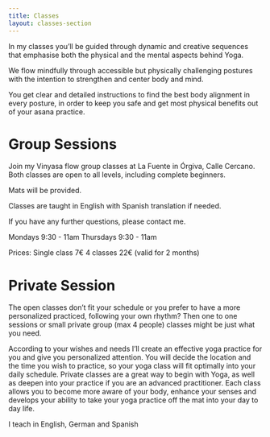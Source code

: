 ```yaml
---
title: Classes
layout: classes-section
---
```

In my classes you’ll be guided through dynamic and creative sequences that emphasise both the physical and the mental aspects behind Yoga.

We flow mindfully through accessible but physically challenging postures with the intention to strengthen and center body and mind.

You get clear and detailed instructions to find the best body alignment in every posture, in order to keep you safe and get most physical benefits out of your asana practice.

# Group Sessions
Join my Vinyasa flow group classes at La Fuente in Órgiva, Calle Cercano. 
Both classes are open to all levels, including complete beginners.

Mats will be provided. 

Classes are taught in English with Spanish translation if needed. 

If you have any further questions, please contact me.

Mondays      9:30 - 11am
Thursdays    9:30 - 11am

Prices:     Single class    7€
            4 classes        22€ (valid for 2 months)

# Private Session
The open classes don’t fit your schedule or you prefer to have a more personalized practiced, following your own rhythm?
Then one to one sessions or small private group (max 4 people) classes might be just what you need.

According to your wishes and needs I’ll create an effective yoga practice for you and give you personalized attention. You will decide the location and the time you wish to practice, so your yoga class will fit optimally into your daily schedule.
Private classes are a great way to begin with Yoga, as well as deepen into your practice if you are an advanced practitioner.  Each class allows you to become more aware of your body, enhance your senses and develops your ability to take your yoga practice off the mat into your day to day life.

I teach in English, German and Spanish